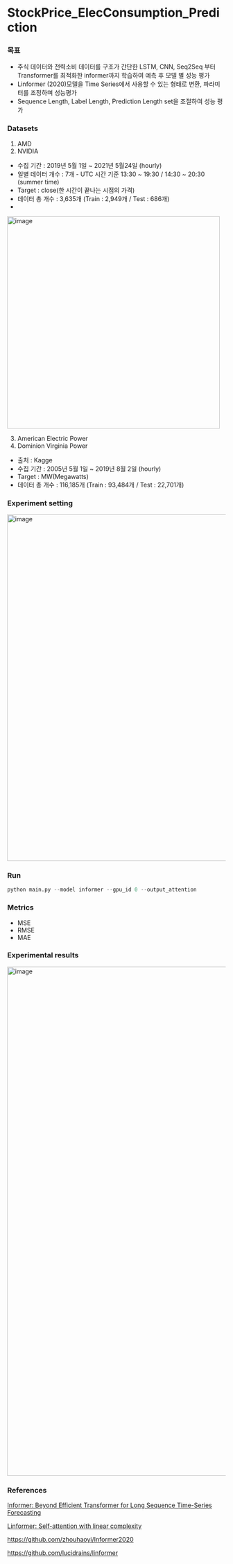 # StockPrice_ElecConsumption_Prediction

### 목표
- 주식 데이터와 전력소비 데이터를 구조가 간단한 LSTM, CNN, Seq2Seq 부터 Transformer를 최적화한 informer까지 학습하여 예측 후 모델 별 성능 평가
- Linformer (2020)모델을 Time Series에서 사용할 수 있는 형태로 변환, 파라미터를 조정하며 성능평가
- Sequence Length, Label Length, Prediction Length set을 조절하여 성능 평가

### Datasets
1. AMD
2. NVIDIA
- 수집 기간 : 2019년 5월 1일 ~ 2021년 5월24일 (hourly)
- 일별 데이터 개수 : 7개 - UTC 시간 기준 13:30 ~ 19:30 / 14:30 ~ 20:30 (summer time)
- Target : close(한 시간이 끝나는 시점의 가격)
- 데이터 총 개수 : 3,635개 (Train : 2,949개 / Test : 686개)
- 
<img width="490" alt="image" src="https://user-images.githubusercontent.com/62350977/143505958-421d3736-5b84-4eb0-ac85-5861e166e6c1.png">

3. American Electric Power 
4. Dominion Virginia Power
- 출처 : Kagge
- 수집 기간 : 2005년 5월 1일 ~ 2019년 8월 2일 (hourly)
- Target : MW(Megawatts)
- 데이터 총 개수 : 116,185개 (Train : 93,484개 / Test : 22,701개)

### Experiment setting
<img width="800" alt="image" src="https://user-images.githubusercontent.com/62350977/143506153-004d4a51-150d-49e8-a2f0-2c93fea044f5.png">

### Run
```python
python main.py --model informer --gpu_id 0 --output_attention
```

### Metrics
- MSE
- RMSE
- MAE

### Experimental results
<img width="1175" alt="image" src="https://user-images.githubusercontent.com/62350977/143506219-f419ea20-5579-421b-a5fc-b60eebe18c18.png">

### References
[Informer: Beyond Efficient Transformer for Long Sequence Time-Series Forecasting](https://arxiv.org/abs/2012.07436)

[Linformer: Self-attention with linear complexity](https://arxiv.org/abs/2006.04768)

https://github.com/zhouhaoyi/Informer2020

https://github.com/lucidrains/linformer
